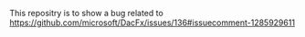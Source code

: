 This repositry is to show a bug related to https://github.com/microsoft/DacFx/issues/136#issuecomment-1285929611
